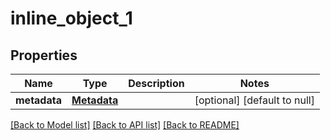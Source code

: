# inline_object_1

## Properties
Name | Type | Description | Notes
------------ | ------------- | ------------- | -------------
**metadata** | [**Metadata**](Metadata.md) |  | [optional] [default to null]

[[Back to Model list]](../README.md#documentation-for-models) [[Back to API list]](../README.md#documentation-for-api-endpoints) [[Back to README]](../README.md)


